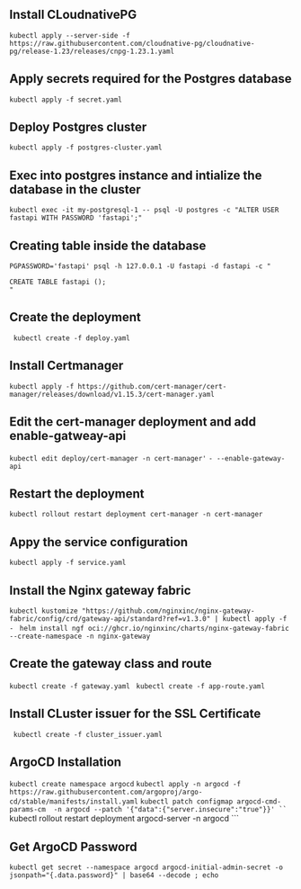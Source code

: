 ## Install CLoudnativePG 
```kubectl apply --server-side -f https://raw.githubusercontent.com/cloudnative-pg/cloudnative-pg/release-1.23/releases/cnpg-1.23.1.yaml```

## Apply secrets required for the Postgres database
```kubectl apply -f secret.yaml```

## Deploy Postgres cluster 
```kubectl apply -f postgres-cluster.yaml```

## Exec into postgres instance and intialize the database in the cluster
```
kubectl exec -it my-postgresql-1 -- psql -U postgres -c "ALTER USER fastapi WITH PASSWORD 'fastapi';" 
```

## Creating table inside the database
```kubectl port-forward my-postgresql-1 5432:5432
PGPASSWORD='fastapi' psql -h 127.0.0.1 -U fastapi -d fastapi -c "

CREATE TABLE fastapi ();
"
```

## Create the deployment 
``` kubectl create -f deploy.yaml```

## Install Certmanager
```kubectl apply -f https://github.com/cert-manager/cert-manager/releases/download/v1.15.3/cert-manager.yaml```

## Edit the cert-manager deployment and add enable-gatweay-api
``` kubectl edit deploy/cert-manager -n cert-manager' ```
``` - --enable-gateway-api ```

## Restart the deployment
```kubectl rollout restart deployment cert-manager -n cert-manager```

## Appy the service configuration
``` kubectl apply -f service.yaml ```

## Install the Nginx gateway fabric
```kubectl kustomize "https://github.com/nginxinc/nginx-gateway-fabric/config/crd/gateway-api/standard?ref=v1.3.0" | kubectl apply -f - ```
``` helm install ngf oci://ghcr.io/nginxinc/charts/nginx-gateway-fabric --create-namespace -n nginx-gateway ```

## Create the gateway class and route
```kubectl create -f gateway.yaml ```
``` kubectl create -f app-route.yaml ```

## Install CLuster issuer for the SSL Certificate
```  kubectl create -f cluster_issuer.yaml ```


## ArgoCD Installation
``` kubectl create namespace argocd ```
``` kubectl apply -n argocd -f https://raw.githubusercontent.com/argoproj/argo-cd/stable/manifests/install.yaml ```
``` kubectl patch configmap argocd-cmd-params-cm  -n argocd --patch '{"data":{"server.insecure":"true"}}' ``
``` kubectl rollout restart deployment argocd-server -n argocd ```

## Get ArgoCD Password 
``` kubectl get secret --namespace argocd argocd-initial-admin-secret -o jsonpath="{.data.password}" | base64 --decode ; echo  ```